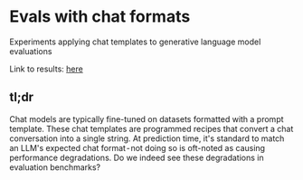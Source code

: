 # Evals with chat formats

Experiments applying chat templates to generative language model evaluations

Link to results: [here](https://docs.google.com/spreadsheets/d/1Tawz9IHH2B-_XWj-JjeVGmu-og60lgSSpMywrGxcj6Q/edit?usp=sharing)

## tl;dr

Chat models are typically fine-tuned on datasets formatted with a prompt template. These chat templates are programmed recipes that convert a chat conversation into a single string. At prediction time, it's standard to match an LLM's expected chat format - not doing so is oft-noted as causing performance degradations. Do we indeed see these degradations in evaluation benchmarks?